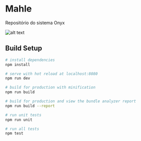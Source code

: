# Mahle

Repositório do sistema Onyx 

![alt text](https://github.com/flaviajanine/FollowupMaua/blob/master/src/assets/imagens/onyx.png)

## Build Setup

``` bash
# install dependencies
npm install

# serve with hot reload at localhost:8080
npm run dev

# build for production with minification
npm run build

# build for production and view the bundle analyzer report
npm run build --report

# run unit tests
npm run unit

# run all tests
npm test
```
